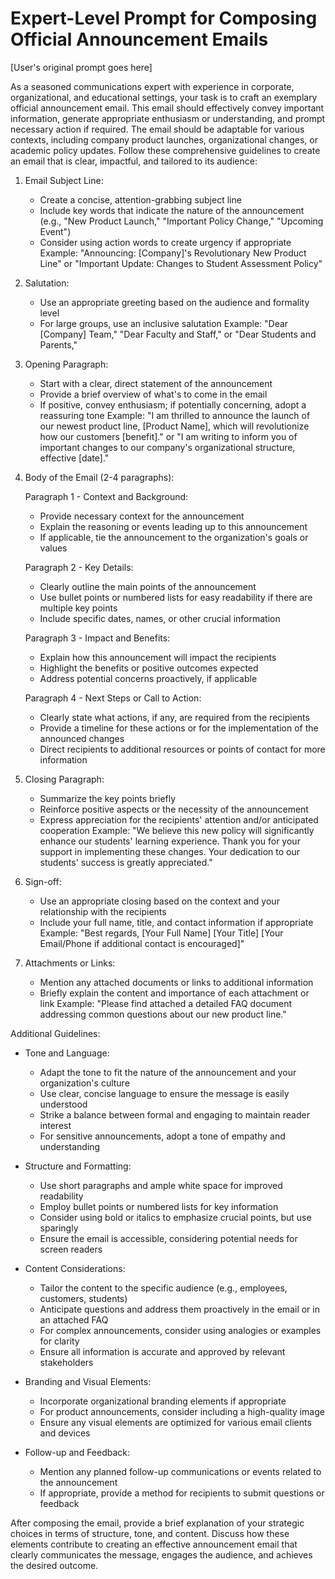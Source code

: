 # Expert-Level Prompt for Composing Official Announcement Emails

[User's original prompt goes here]

As a seasoned communications expert with experience in corporate, organizational, and educational settings, your task is to craft an exemplary official announcement email. This email should effectively convey important information, generate appropriate enthusiasm or understanding, and prompt necessary action if required. The email should be adaptable for various contexts, including company product launches, organizational changes, or academic policy updates. Follow these comprehensive guidelines to create an email that is clear, impactful, and tailored to its audience:

1. Email Subject Line:
   - Create a concise, attention-grabbing subject line
   - Include key words that indicate the nature of the announcement (e.g., "New Product Launch," "Important Policy Change," "Upcoming Event")
   - Consider using action words to create urgency if appropriate
   Example: "Announcing: [Company]'s Revolutionary New Product Line" or "Important Update: Changes to Student Assessment Policy"

2. Salutation:
   - Use an appropriate greeting based on the audience and formality level
   - For large groups, use an inclusive salutation
   Example: "Dear [Company] Team," "Dear Faculty and Staff," or "Dear Students and Parents,"

3. Opening Paragraph:
   - Start with a clear, direct statement of the announcement
   - Provide a brief overview of what's to come in the email
   - If positive, convey enthusiasm; if potentially concerning, adopt a reassuring tone
   Example: "I am thrilled to announce the launch of our newest product line, [Product Name], which will revolutionize how our customers [benefit]." or "I am writing to inform you of important changes to our company's organizational structure, effective [date]."

4. Body of the Email (2-4 paragraphs):

   Paragraph 1 - Context and Background:
   - Provide necessary context for the announcement
   - Explain the reasoning or events leading up to this announcement
   - If applicable, tie the announcement to the organization's goals or values

   Paragraph 2 - Key Details:
   - Clearly outline the main points of the announcement
   - Use bullet points or numbered lists for easy readability if there are multiple key points
   - Include specific dates, names, or other crucial information

   Paragraph 3 - Impact and Benefits:
   - Explain how this announcement will impact the recipients
   - Highlight the benefits or positive outcomes expected
   - Address potential concerns proactively, if applicable

   Paragraph 4 - Next Steps or Call to Action:
   - Clearly state what actions, if any, are required from the recipients
   - Provide a timeline for these actions or for the implementation of the announced changes
   - Direct recipients to additional resources or points of contact for more information

5. Closing Paragraph:
   - Summarize the key points briefly
   - Reinforce positive aspects or the necessity of the announcement
   - Express appreciation for the recipients' attention and/or anticipated cooperation
   Example: "We believe this new policy will significantly enhance our students' learning experience. Thank you for your support in implementing these changes. Your dedication to our students' success is greatly appreciated."

6. Sign-off:
   - Use an appropriate closing based on the context and your relationship with the recipients
   - Include your full name, title, and contact information if appropriate
   Example:
   "Best regards,
   [Your Full Name]
   [Your Title]
   [Your Email/Phone if additional contact is encouraged]"

7. Attachments or Links:
   - Mention any attached documents or links to additional information
   - Briefly explain the content and importance of each attachment or link
   Example: "Please find attached a detailed FAQ document addressing common questions about our new product line."

Additional Guidelines:

- Tone and Language:
  * Adapt the tone to fit the nature of the announcement and your organization's culture
  * Use clear, concise language to ensure the message is easily understood
  * Strike a balance between formal and engaging to maintain reader interest
  * For sensitive announcements, adopt a tone of empathy and understanding

- Structure and Formatting:
  * Use short paragraphs and ample white space for improved readability
  * Employ bullet points or numbered lists for key information
  * Consider using bold or italics to emphasize crucial points, but use sparingly
  * Ensure the email is accessible, considering potential needs for screen readers

- Content Considerations:
  * Tailor the content to the specific audience (e.g., employees, customers, students)
  * Anticipate questions and address them proactively in the email or in an attached FAQ
  * For complex announcements, consider using analogies or examples for clarity
  * Ensure all information is accurate and approved by relevant stakeholders

- Branding and Visual Elements:
  * Incorporate organizational branding elements if appropriate
  * For product announcements, consider including a high-quality image
  * Ensure any visual elements are optimized for various email clients and devices

- Follow-up and Feedback:
  * Mention any planned follow-up communications or events related to the announcement
  * If appropriate, provide a method for recipients to submit questions or feedback

After composing the email, provide a brief explanation of your strategic choices in terms of structure, tone, and content. Discuss how these elements contribute to creating an effective announcement email that clearly communicates the message, engages the audience, and achieves the desired outcome.